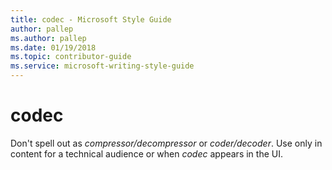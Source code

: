 ```yaml
---
title: codec - Microsoft Style Guide
author: pallep
ms.author: pallep
ms.date: 01/19/2018
ms.topic: contributor-guide
ms.service: microsoft-writing-style-guide
---
```


# codec

Don't spell out as *compressor/decompressor* or *coder/decoder*. Use only in content for a technical audience or when *codec* appears in the UI.
